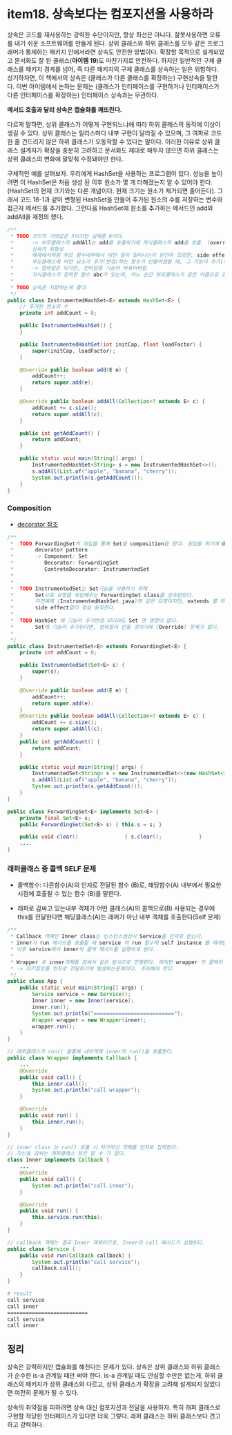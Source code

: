 # item18. 상속보다는 컴포지션을 사용하라



상속은 코드를 재사용하는 강력한 수단이지만, 항상 최선은 아니다.
잘못사용하면 오류를 내기 쉬운 소프트웨어를 만들게 된다.
상위 클래스와 하위 클래스를 모두 같은 프로그래머가 통제하는 패키지 안에서라면 상속도 안전한 방법이다.
확장할 목적으로 설계되었고 문서화도 잘 된 클래스(**아이템 19**)도 마찬가지로 안전하다.
하지만 일반적인 구체 클래스를 패키지 경계를 넘어, 즉 다른 패키지의 구체 클래스를 상속하는 일은 위험하다.
상기하자면, 이 책에서의 상속은 (클래스가 다른 클래스를 확장하는) 구현상속을 말한다.
이번 아이템에서 논하는 문제는 (클래스가 인터페이스를 구현하거나 인터페이스가 다른 인터페이스를 확장하는) 인터페이스 상속과는 무관하다.

**메서드 호출과 달리 상속은 캡슐화를 깨뜨린다.**

다르게 말하면, 상위 클래스가 어떻게 구현되느냐에 따라 하위 클래스의 동작에 이상이 생길 수 있다.
상위 클래스는 릴리스마다 내부 구현이 달라질 수 있으며, 그 여파로 코드 한 줄 건드리지 않은 하위 클래스가 오동작할 수 있다는 말이다. 
이러한 이유로 상위 클래스 설계자가 확장을 충분히 고려하고 문서화도 제대로 해두지 않으면 하위 클래스는 상위 클래스의 변화에 말맞춰 수정돼야만 한다.

구체적인 예를 살펴보자. 
우리에게 HashSet을 사용하는 프로그램이 있다.
성능을 높이려면 이 HashSet은 처음 생성 된 이후 원소가 몇 개 더해졌는지 알 수 있어야 한다.
(HashSet의 현재 크기와는 다른 개념이다. 현재 크기는 원소가 제거되면 줄어든다).
그래서 코드 18-1과 같이 변형된 HashSet을 만들어 추가된 원소의 수를 저장하는 변수와 접근자 메서드를 추가했다.
그런다음 HashSet에 원소를 추가하는 메서드인 add와 addAll을 재정의 했다.

~~~java
/**
 * TODO 코드의 기댓값은 3이지만 실제론 6이다.
 *      -> 부모클래스의 addAll는 add를 호출하기에 자식클래스의 add를 호출. (override 했기 때문)
 *      상속의 위험성
 *      예제에서처럼 부모 함수내부에서 어떤 일이 일어나는지 완전히 모르면, side effect가능성이 항상 있다.
 *      부모클래스에 어떤 요소가 추가(변경)하는 함수가 만들어졌을 때, 그 기능이 추가(변경)되었다는 사실 자체를 알기어렵다.
 *      -> 컴파일은 되지만, 런타임중 기능이 바뀌어버림
 *      자식클래스가 정의한 함수 abc가 잇는데, 어느 순간 부모클래스가 같은 이름으로 정의하게 되었다면 코드가 깨진다.
 *
 * TODO 상속은 지양하는게 좋다.
 */
public class InstrumentedHashSet<E> extends HashSet<E> {
    // 추가된 원소의 수
    private int addCount = 0;

    public InstrumentedHashSet() {
    }

    public InstrumentedHashSet(int initCap, float loadFactor) {
        super(initCap, loadFactor);
    }

    @Override public boolean add(E e) {
        addCount++;
        return super.add(e);
    }

    @Override public boolean addAll(Collection<? extends E> c) {
        addCount += c.size();
        return super.addAll(c);
    }

    public int getAddCount() {
        return addCount;
    }

    public static void main(String[] args) {
        InstrumentedHashSet<String> s = new InstrumentedHashSet<>();
        s.addAll(List.of("apple", "banana", "cherry"));
        System.out.println(s.getAddCount());
    }
}

~~~





### Composition

- [decorator 참조](../../../../../design-pattern/docs/09-decorator.md)

~~~java
/**
 *  TODO ForwardingSet의 위임을 통해 Set을 composition을 한다. 위임을 하기에 decorator pattern 을 사용하고 있기도 하다.
 *       decorator pattern
 *       -> Component: Set
 *          Decorator: ForwardingSet
 *          ContreteDecorator: InstrumentedSet
 *
 *
 *  TODO InstrumentedSet는 Set기능을 사용하기 위해
 *       Set으로 요청을 위임해주는 ForwardingSet class를 상속받았다.
 *       이전예제 (InstrumentedHashSet.java)와 같은 요청이지만, extends 를 하지 않았기때문에
 *       side effect없이 정상 동작한다.
 *
 *  TODO HashSet 에 기능이 추가변경 되더라도 Set 엔 영향이 없다.
 *       Set에 기능이 추가된다면, 컴파일이 안될 것이기에 (Override) 문제가 없다.
 *
 */
public class InstrumentedSet<E> extends ForwardingSet<E> {
    private int addCount = 0;

    public InstrumentedSet(Set<E> s) {
        super(s);
    }

    @Override public boolean add(E e) {
        addCount++;
        return super.add(e);
    }
    @Override public boolean addAll(Collection<? extends E> c) {
        addCount += c.size();
        return super.addAll(c);
    }
    public int getAddCount() {
        return addCount;
    }

    public static void main(String[] args) {
        InstrumentedSet<String> s = new InstrumentedSet<>(new HashSet<>());
        s.addAll(List.of("apple", "banana", "cherry"));
        System.out.println(s.getAddCount());
    }
}
~~~

~~~java
public class ForwardingSet<E> implements Set<E> {
    private final Set<E> s;
    public ForwardingSet(Set<E> s) { this.s = s; }

    public void clear()               { s.clear();            }
    ....
}
~~~







### 래퍼클래스 중 콜백 SELF 문제

- 콜백함수: 다른함수(A)의 인자로 전달된 함수 (B)로, 해당함수(A) 내부에서 필요한 시점에 호출될 수 있는 함수 (B)를 말한다.

- 래퍼로 감싸고 있는내부 객체가 어떤 클래스(A)의 콜백으로(B) 사용되는 경우에 this를 전달한다면
  해당클래스(A)는 래퍼가 아닌 내부 객체를 호출한다(Self 문제)

~~~java
/**
 * Callback 객체인 Inner class는 인스턴스생성시 Service를 인자로 받는다.
 * inner가 run 메서드를 호출할 때 service 의 run 함수에 self instance 를 매개변수로 넘겨준다.
 * 이후 service에서 inner의 콜백 메서드를 실행하게 된다..
 *
 * Wrapper 로 inner객체를 감싸서 같은 방식으로 진행한다. 하지만 wrapper 의 콜백이 아닌, inner 의 콜백이 실행된다.
 * -> 자기참조를 인자로 전달하기에 발생하는문제이다. 주의해야 한다.
 */
public class App {
    public static void main(String[] args) {
        Service service = new Service();
        Inner inner = new Inner(service);
        inner.run();
        System.out.println("==========================");
        Wrapper wrapper = new Wrapper(inner);
        wrapper.run();
    }
}

~~~

~~~java
// 래퍼클래스가 run() 을통해 내부객체 inner의 run()을 호출한다.
public class Wrapper implements Callback {
    ...
    @Override
    public void call() {
        this.inner.call();
        System.out.println("call wrapper");
    }

    @Override
    public void run() {
        this.inner.run();
    }
}
~~~

~~~java
// inner class 는 run() 호출 시 자기자신 객체를 인자로 입력한다.
// 자신을 감싸는 래퍼클래스 등은 알 수 가 없다.
class Inner implements Callback {
    ...
    @Override
    public void call() {
        System.out.println("call inner");
    }

    @Override
    public void run() {
        this.service.run(this);
    }
}
~~~

~~~java
// callback 객체는 결국 Inner 객체이므로, Inner의 call 메서드가 실행된다.
public class Service {
    public void run(Callback callback) {
        System.out.println("call service");
        callback.call();
    }
}
~~~



~~~sh
# result
call service
call inner
==========================
call service
call inner
~~~



## 정리

상속은 강력하지만 캡슐화를 해친다는 문제가 있다.
상속은 상위 클래스와 하위 클래스가 순수한 is-a 관계일 때만 써야 한다. is-a 관계일 때도 안심할 수만은 없는게, 하위 클래스의 패키지가 상위 클래스와 다르고, 상위 클래스가 확장을 고려해 설계되지 않았다면 여전히 문제가 될 수 있다.

상속의 취약점을 피하려면 상속 대신 컴포지션과 전달을 사용하자.
특히 래퍼 클래스로 구현할 적당한 인터페이스가 있다면 더욱 그렇다. 래퍼 클래스는 하위 클래스보다 견고하고 강력하다.























